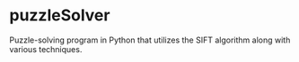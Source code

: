 # puzzleSolver
Puzzle-solving program in Python that utilizes the SIFT algorithm along with various techniques.
